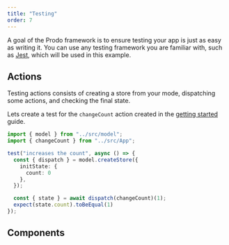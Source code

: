 ```yaml
---
title: "Testing"
order: 7
---
```


A goal of the Prodo framework is to ensure testing your app is just as easy as
writing it. You can use any testing framework you are familiar with, such as
[Jest](https://jestjs.io/), which will be used in this example.

## Actions

Testing actions consists of creating a store from your mode, dispatching some
actions, and checking the final state.

Lets create a test for the `changeCount` action created in the [getting
started](/introduction/getting-started) guide.

```ts
import { model } from "../src/model";
import { changeCount } from "../src/App";

test("increases the count", async () => {
  const { dispatch } = model.createStore({
    initState: {
	  count: 0
	},
  });

  const { state } = await dispatch(changeCount)(1);
  expect(state.count).toBeEqual(1)
});
```

## Components
